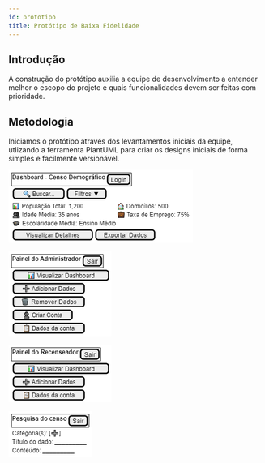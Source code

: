 ```yaml
---
id: prototipo
title: Protótipo de Baixa Fidelidade
---
```


## Introdução

A construção do protótipo auxilia a equipe de desenvolvimento a entender melhor o escopo do projeto e quais funcionalidades devem ser feitas com prioridade.


## Metodologia

Iniciamos o protótipo através dos levantamentos iniciais da equipe, utlizando a ferramenta PlantUML para criar os designs iniciais de forma simples e facilmente versionável.

![![Protótipo Dashboard](../../assets/Prototipo/dashboard.png)](../../assets/Prototipo/dashboard.png)

![![Protótipo Dashboard](../../assets/Prototipo/adm.png)](../../assets/Prototipo/adm.png)

![![Protótipo Dashboard](../../assets/Prototipo/recenseador.png)](../../assets/Prototipo/recenseador.png)

![![Protótipo Dashboard](../../assets/Prototipo/pesquisa.png)](../../assets/Prototipo/pesquisa.png)
